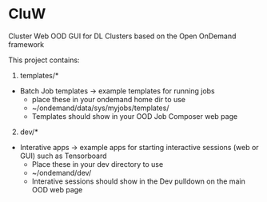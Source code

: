 # CluW

Cluster Web OOD GUI for DL Clusters based on the Open OnDemand framework

This project contains:

1. templates/*
* Batch Job templates -> example templates for running jobs
  * place these in your ondemand home dir to use
  * ~/ondemand/data/sys/myjobs/templates/<job template>
  * Templates should show in your OOD Job Composer web page

2. dev/*
* Interative apps -> example apps for starting interactive sessions (web or GUI) such as Tensorboard
  * Place these in your dev directory to use
  * ~/ondemand/dev/<interative template>
  * Interative sessions should show in the Dev pulldown on the main OOD web page